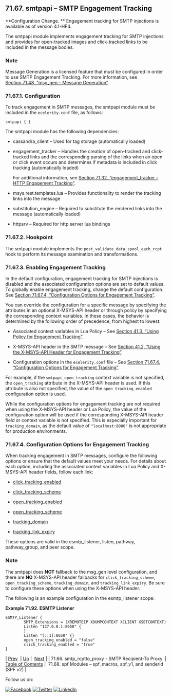 ## 71.67. smtpapi – SMTP Engagement Tracking

**Configuration Change. ** Engagement tracking for SMTP injections is available as of version 4.1-HF4.

The smtpapi module implements engagement tracking for SMTP injections and provides for open-tracked images and click-tracked links to be included in the message bodies.

### Note

Message Generation is a licensed feature that must be configured in order to use SMTP Engagement Tracking. For more information, see [Section 71.48, “msg_gen – Message Generation”](modules.msg_gen.php "71.48. msg_gen – Message Generation").

### 71.67.1. Configuration

To track engagement in SMTP messages, the smtpapi module must be included in the `ecelerity.conf` file, as follows:

`smtpapi { }`

The smtpapi module has the following dependencies:

*   cassandra_client – Used for tag storage (automatically loaded)

*   engagement_tracker – Handles the creation of open-tracked and click-tracked links and the corresponding parsing of the links when an open or click event occurs and determines if metadata is included in click tracking (automatically loaded)

    For additional information, see [Section 71.32, “engagement_tracker – HTTP Engagement Tracking”](modules.engage_tracker.php "71.32. engagement_tracker – HTTP Engagement Tracking").

*   msys.rest.templates.lua – Provides functionality to render the tracking links into the message

*   substitution_engine – Required to substitute the rendered links into the message (automatically loaded)

*   httpsrv – Required for http server lua bindings

### 71.67.2. Hookpoint

The smtpapi module implements the `post_validate_data_spool_each_rcpt` hook to perform its message examination and transformations.

### 71.67.3. Enabling Engagement Tracking

In the default configuration, engagement tracking for SMTP injections is disabled and the associated configuration options are set to default values. To globally enable engagement tracking, change the default configuration. See [Section 71.67.4, “Configuration Options for Engagement Tracking”](modules.smtpapi.php#modules.smtpapi.config.options "71.67.4. Configuration Options for Engagement Tracking").

You can override the configuration for a specific message by specifying the attributes in an optional X-MSYS-API header or through policy by specifying the corresponding context variables. In these cases, the behavior is determined by the following order of precedence, from highest to lowest:

*   Associated context variables in Lua Policy – See [Section 41.3, “Using Policy for Engagement Tracking”](engagement_tracking_smtp.policy.php "41.3. Using Policy for Engagement Tracking").

*   X-MSYS-API header in the SMTP message – See [Section 41.2, “Using the X-MSYS-API Header for Engagement Tracking”](x-msys-api_header.php "41.2. Using the X-MSYS-API Header for Engagement Tracking").

*   Configuration options in the `ecelerity.conf` file – See [Section 71.67.4, “Configuration Options for Engagement Tracking”](modules.smtpapi.php#modules.smtpapi.config.options "71.67.4. Configuration Options for Engagement Tracking").

For example, if the `smtpapi_open_tracking` context variable is not specified, the `open_tracking` attribute in the X-MSYS-API header is used. If this attribute is also not specified, the value of the `open_tracking_enabled` configuration option is used.

While the configuration options for engagement tracking are not required when using the X-MSYS-API header or Lua Policy, the value of the configuration option will be used if the corresponding X-MSYS-API header field or context variable is not specified. This is especially important for `tracking_domain`, as the default value of `"localhost:8080"` is not appropriate for production environments.

### 71.67.4. Configuration Options for Engagement Tracking

When tracking engagement in SMTP messages, configure the following options or ensure that the default values meet your needs. For details about each option, including the associated context variables in Lua Policy and X-MSYS-API header fields, follow each link:

*   [click_tracking_enabled](config.click_tracking_enabled.php "click_tracking_enabled")

*   [click_tracking_scheme](config.click_tracking_scheme.php "click_tracking_scheme")

*   [open_tracking_enabled](config.open_tracking_enabled.php "open_tracking_enabled")

*   [open_tracking_scheme](config.open_tracking_scheme.php "open_tracking_scheme")

*   [tracking_domain](config.tracking_domain.php "tracking_domain")

*   [tracking_link_expiry](config.tracking_link_expiry.php "tracking_link_expiry")

These options are valid in the esmtp_listener, listen, pathway, pathway_group, and peer scope.

### Note

The smtpapi does **NOT** fallback to the msg_gen level configuration, and there are **NO** X-MSYS-API header fallbacks for `click_tracking_scheme`, `open_tracking_scheme`, `tracking_domain`, and `tracking_link_expiry`. Be sure to configure these options when using the X-MSYS-API header.

The following is an example configuration in the esmtp_listener scope:

<a name="example.smtpapi.esmtp_listener"></a>

**Example 71.92. ESMTP Listener**

```
ESMTP_Listener {
        SMTP_Extensions = (XREMOTEIP XDUMPCONTEXT XCLIENT XSETCONTEXT)
        Listen "127.0.0.1:8650" {
        }
        Listen "[::1]:8650" {}
        open_tracking_enabled = "false"
        click_tracking_enabled = "true"
}
```

| [Prev](modules.smtp_rcptto_proxy.php)  | [Up](modules.php) |  [Next](modules.spf.php) |
| 71.66. smtp_rcptto_proxy - SMTP Recipient-To Proxy  | [Table of Contents](index.php) |  71.68. spf Modules – spf_macros, spf_v1, and senderid (SPF v2) |

Follow us on:

[![Facebook](https://support.messagesystems.com/images/icon-facebook.png)](http://www.facebook.com/messagesystems) [![Twitter](https://support.messagesystems.com/images/icon-twitter.png)](http://twitter.com/#!/MessageSystems) [![LinkedIn](https://support.messagesystems.com/images/icon-linkedin.png)](http://www.linkedin.com/company/message-systems)
